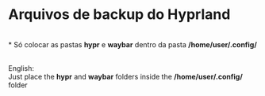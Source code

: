 <h1>Arquivos de backup do Hyprland</h1><br/>
* Só colocar as pastas <b>hypr</b> e <b>waybar</b> dentro da pasta
<b>/home/user/.config/</b><br/><br/>

English:<br/>
Just place the <b>hypr</b> and <b>waybar</b> folders inside the
<b>/home/user/.config/</b> folder
